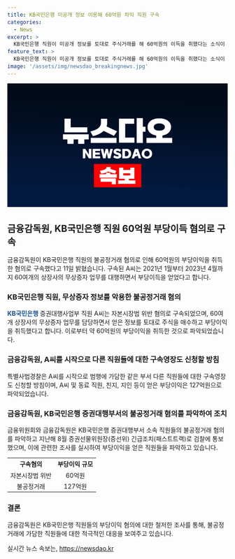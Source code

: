 ```yaml
---
title: KB국민은행 미공개 정보 이용해 60억원 차익 직원 구속
categories:
  - News
excerpt: >
  KB국민은행 직원이 미공개 정보를 토대로 주식거래를 해 60억원의 이득을 취했다는 소식이 전해졌다. 금융감독원은 이 직원을 자본시장법 위반 혐의로 구속하고, 같은 부서 다른 직원들에 대해서도 조사를 실시할 예정이다. 미공개 정보를 악용한 불공정거래 혐의에 대해 금융감독원은 지난해 8월에 검찰에 신고한 바 있다. KB국민은행 관련 사무실은 압수수색되며, A씨와 동료들이 얻은 부당이익은 127억원으로 파악됐다.
feature_text: >
  KB국민은행 직원이 미공개 정보를 토대로 주식거래를 해 60억원의 이득을 취했다는 소식이 전해졌다. 금융감독원은 이 직원을 자본시장법 위반 혐의로 구속하고, 같은 부서 다른 직원들에 대해서도 조사를 실시할 예정이다. 미공개 정보를 악용한 불공정거래 혐의에 대해 금융감독원은 지난해 8월에 검찰에 신고한 바 있다. KB국민은행 관련 사무실은 압수수색되며, A씨와 동료들이 얻은 부당이익은 127억원으로 파악됐다.
image: '/assets/img/newsdao_breakingnews.jpg'
---
```


<p><img src="/assets/img/newsdao_breakingnews.jpg" alt="flaretime 속보" /></p>

<h2 data-ke-size="size26">금융감독원, KB국민은행 직원 60억원 부당이득 혐의로 구속</h2>

<p data-ke-size="size16">금융감독원이 KB국민은행 직원의 불공정거래 혐의로 인해 60억원의 부당이익을 취득한 혐의로 구속했다고 11일 밝혔습니다. 구속된 A씨는 2021년 1월부터 2023년 4월까지 60여개의 상장사의 무상증자 업무를 대행하면서 부당이득을 얻었다고 합니다.</p>

<h3>KB국민은행 직원, 무상증자 정보를 악용한 불공정거래 혐의</h3>

<p data-ke-size="size16"><b><span style="color: #1a5490;">KB국민은행</span></b> 증권대행사업부 직원 A씨는 자본시장법 위반 혐의로 구속되었으며, 60여개 상장사의 무상증자 업무를 담당하면서 얻은 정보를 토대로 주식을 매수하고 부당이익을 취득했다고 합니다. 이로부터 약 60억원의 부당이익을 취득한 것으로 파악되었습니다.</p>

<h3>금융감독원, A씨를 시작으로 다른 직원들에 대한 구속영장도 신청할 방침</h3>

<p data-ke-size="size16">특별사법경찰은 A씨를 시작으로 범행에 가담한 같은 부서 다른 직원들에 대한 구속영장도 신청할 방침이며, A씨 및 동료 직원, 친지, 지인 등이 얻은 부당이익은 127억원으로 파악되었습니다.</p>

<h3>금융감독원, KB국민은행 증권대행부서의 불공정거래 혐의를 파악하여 조치</h3>

<p data-ke-size="size16">금융위원회와 금융감독원은 KB국민은행 증권대행부서 소속 직원들의 불공정거래 혐의를 파악하고 지난해 8월 증권선물위원장(증선위) 긴급조치(패스트트랙)로 검찰에 통보했으며, 이에 관련한 조사를 실시하여 부당이익을 얻은 직원들을 파악하고 있습니다.</p>

<table>
    <tr>
        <th><b>구속혐의</b></th>
        <th><b>부당이익 규모</b></th>
    </tr>
    <tr>
        <td style="text-align: center; height: 17px;">자본시장법 위반</td>
        <td style="text-align: center; height: 17px;">60억원</td>
    </tr>
    <tr>
        <td style="text-align: center; height: 17px;">불공정거래</td>
        <td style="text-align: center; height: 17px;">127억원</td>
    </tr>
</table>

<h3>결론</h3>

<p data-ke-size="size16">금융감독원은 KB국민은행 직원들의 부당이익 혐의에 대한 철저한 조사를 통해, 불공정거래에 가담한 직원들에 대한 적극적인 대응을 보여주고 있습니다.</p>
실시간 뉴스 속보는, <a href="https://newsdao.kr" rel="dofollow">https://newsdao.kr</a>


